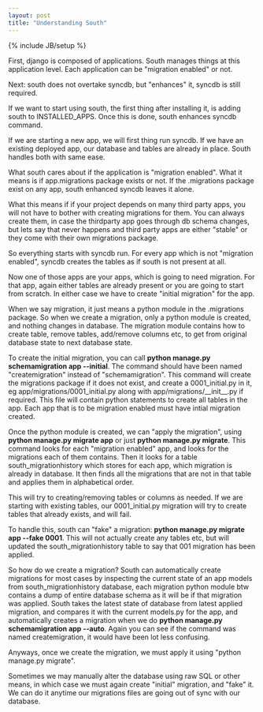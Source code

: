```yaml
---
layout: post
title: "Understanding South"
---
```

{% include JB/setup %}

First, django is composed of applications. South manages things at this
application level. Each application can be "migration enabled" or not.

Next: south does not overtake syncdb, but "enhances" it, syncdb is still
required.

If we want to start using south, the first thing after installing it, is
adding south to INSTALLED\_APPS. Once this is done, south enhances 
syncdb command.

If we are starting a new app, we will first thing run syncdb. If we have
an existing deployed app, our database and tables are already in place.
South handles both with same ease.

What south cares about if the application is "migration enabled". What
it means is if app.migrations package exists or not. If the .migrations
package exist on any app, south enhanced syncdb leaves it alone.

What this means if if your project depends on many third party apps, you
will not have to bother with creating migrations for them. You can
always create them, in case the thirdparty app goes through db schema
changes, but lets say that never happens and third party apps are either
"stable" or they come with their own migrations package.

So everything starts with syncdb run. For every app which is not
"migration enabled", syncdb creates the tables as if south is not
present at all.

Now one of those apps are your apps, which is going to need migration.
For that app, again either tables are already present or you are going
to start from scratch. In either case we have to create "initial
migration" for the app.

When we say migration, it just means a python module in the .migrations
package. So when we create a migration, only a python module is created,
and nothing changes in database. The migration module contains how to
create table, remove tables, add/remove columns etc, to get from
original database state to next database state.

To create the initial migration, you can call **python manage.py
schemamigration app --initial**. The command should have been named
"createmigration" instead of "schemamigration". This command will create
the migrations package if it does not exist, and create a
0001\_initial.py in it, eg app/migrations/0001\_initial.py along with
app/migrations/\_\_init\_\_.py if required. This file will contain
python statements to create all tables in the app. Each app that is to
be migration enabled must have intial migration created.

Once the python module is created, we can "apply the migration", using
**python manage.py migrate app** or just **python manage.py migrate**.
This command looks for each "migration enabled" app, and looks for the
migrations each of them contains. Then it looks for a table
south\_migrationhistory which stores for each app, which migration is
already in database. It then finds all the migrations that are not in
that table and applies them in alphabetical order.

This will try to creating/removing tables or columns as needed. If we
are starting with existing tables, our 0001\_initial.py migration will
try to create tables that already exists, and will fail.

To handle this, south can "fake" a migration: **python manage.py migrate
app --fake 0001**. This will not actually create any tables etc, but
will updated the south\_migrationhistory table to say that 001 migration
has been applied.

So how do we create a migration? South can automatically create
migrations for most cases by inspecting the current state of an app
models from south\_migrationhistory database, each migration python
module btw contains a dump of entire database schema as it will be if
that migration was applied. South takes the latest state of database
from latest applied migration, and compares it with the current
models.py for the app, and automatically creates a migration when we do
**python manage.py schemamigration app --auto**. Again you can see if
the command was named createmigration, it would have been lot less
confusing.

Anyways, once we create the migration, we must apply it using "python
manage.py migrate".

Sometimes we may manually alter the database using raw SQL or other
means, in which case we must again create "initial" migration, and
"fake" it. We can do it anytime our migrations files are going out of
sync with our database.

